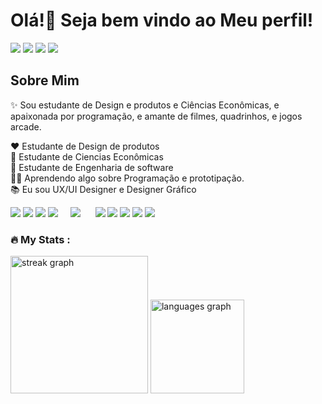 <h1 align="left">Olá!👋 Seja bem vindo ao Meu perfil! </h1>


<div align="left">
  
  <img src="https://img.shields.io/badge/Discord-5865F2.svg?style=for-the-badge&logo=Discord&logoColor=white"  />
  <img src="https://img.shields.io/badge/Gmail-EA4335.svg?style=for-the-badge&logo=Gmail&logoColor=white"  />
  <img src="https://img.shields.io/badge/LinkedIn-0A66C2.svg?style=for-the-badge&logo=LinkedIn&logoColor=white"  />
  <img src="https://img.shields.io/badge/Behance-1769FF.svg?style=for-the-badge&logo=Behance&logoColor=white"/>
</div>


<h2 align="left">Sobre Mim</h2>


<p align="left">✨ Sou estudante de Design e produtos e Ciências Econômicas, e apaixonada por programação, e amante de filmes, quadrinhos, e jogos arcade.

❤ Estudante de Design de produtos<br>
💙 Estudante de Ciencias Econômicas<br>
💙 Estudante de Engenharia de software<br>
👩‍💻 Aprendendo algo sobre Programação e prototipação.<br>
📚 Eu sou UX/UI Designer e Designer  Gráfico<br>



</div>
  

<div align="left">
  <img src="https://img.shields.io/badge/Python-3776AB.svg?style=for-the-badge&logo=Python&logoColor=white"/>
  <img src="https://img.shields.io/badge/JavaScript-F7DF1E.svg?style=for-the-badge&logo=JavaScript&logoColor=black"  />
  <img src="https://img.shields.io/badge/React-61DAFB.svg?style=for-the-badge&logo=React&logoColor=black"  />
  <img src="https://img.shields.io/badge/HTML5-E34F26.svg?style=for-the-badge&logo=HTML5&logoColor=white"  />
  <img width="12" />
  <img src="https://img.shields.io/badge/4chan-006600.svg?style=for-the-badge&logo=4chan&logoColor=white"  />
  <img width="12" />
 <img scr="[![forthebadge made-with-python](http://ForTheBadge.com/images/badges/made-with-python.svg)](https://www.python.org/)"/>
 <img src= "https://img.shields.io/badge/Amazon%20AWS-232F3E.svg?style=for-the-badge&logo=Amazon-AWS&logoColor=white"/>

 <img src= "https://img.shields.io/badge/Adobe%20Illustrator-FF9A00.svg?style=for-the-badge&logo=Adobe-Illustrator&logoColor=white"/>
 <img src= "https://img.shields.io/badge/Adobe%20XD-FF61F6.svg?style=for-the-badge&logo=Adobe-XD&logoColor=white"/>
 <img src= "https://img.shields.io/badge/Adobe%20Photoshop-31A8FF.svg?style=for-the-badge&logo=Adobe-Photoshop&logoColor=white"/>
 <img src= "https://img.shields.io/badge/Adobe%20InDesign-FF3366.svg?style=for-the-badge&logo=Adobe-InDesign&logoColor=white"/>
<img scr="https://img.shields.io/badge/Figma-F24E1E.svg?style=for-the-badge&logo=Figma&logoColor=white"/>
 
</div>
 <h3 align="left">🔥   My Stats :</h3>
  <img src="https://streak-stats.demolab.com?user=JakelineWeschenfelder&locale=en&mode=daily&theme=dark&hide_border=false&border_radius=5&order=3" height="220" alt="streak graph"  />

<img src="https://github-readme-stats.vercel.app/api/top-langs?username=jakelineWeschenfelder&locale=en&hide_title=false&layout=compact&card_width=320&langs_count=5&theme=dracula&hide_border=false" height="150" alt="languages graph"  />
</div>

